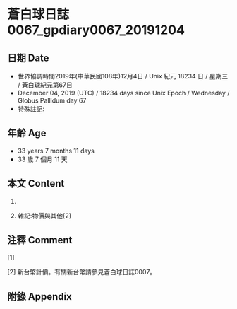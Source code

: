 # 蒼白球日誌0067_gpdiary0067_20191204 #

## 日期 Date ##

* 世界協調時間2019年(中華民國108年)12月4日 / Unix 紀元 18234 日 / 星期三 / 蒼白球紀元第67日
* December 04, 2019 (UTC) / 18234 days since Unix Epoch / Wednesday / Globus Pallidum day 67
* 特殊註記:

## 年齡 Age ##

* 33 years 7 months 11 days
* 33 歲 7 個月 11 天

## 本文 Content ##

1. 

    
2. 雜記:物價與其他[2]

    

## 注釋 Comment ##

[1] 


[2] 新台幣計價。有關新台幣請參見蒼白球日誌0007。



## 附錄 Appendix ##

